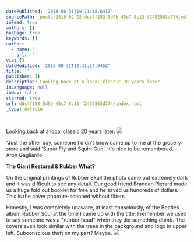 ```yaml
---
datePublished: '2016-08-31T19:11:18.641Z'
sourcePath: _posts/2016-02-22-ddc4f153-5d9b-45c7-8c13-f2452563d774.md
inFeed: true
authors: []
hasPage: true
keywords: []
author:
  - name: ''
    url: ''
via: {}
dateModified: '2016-08-31T19:11:17.945Z'
title: ''
publisher: {}
description: Looking back at a local classic 20 years later.
inLanguage: null
inNav: false
starred: true
url: ddc4f153-5d9b-45c7-8c13-f2452563d774/index.html
_type: Article

---
```

Looking back at a local classic 20 years later.
![](https://the-grid-user-content.s3-us-west-2.amazonaws.com/b9799f8f-7374-44bd-bece-e94d18bc34ae.jpg)

"Just the other day, someone I didn't know came up to me at the grocery store and said 'Super Fly and Squirt Gun'. It's nice to be remembered. - Aron Gagliardo

**The Giant Restored & Rubber What?**

On the original printings of Rubber Skull the photo came out extremely dark and it was difficult to see any detail. Our good friend Brandan Pierard made us a huge fold out booklet for free and he saved us hundreds of dollars. This is the cover photo re-scanned without filters.

Honestly, I was completely unaware, at least consciously, of the Beatles album Rubber Soul at the time I came up with the title. I remember we used to say someone was a "rubber head" when they did something dumb. The covers even look similar with the trees in the background and logo in upper left. Subconscious theft on my part? Maybe.
![](https://the-grid-user-content.s3-us-west-2.amazonaws.com/6ec948e1-b0c8-40cb-b165-98a7331bf0b0.jpg)
